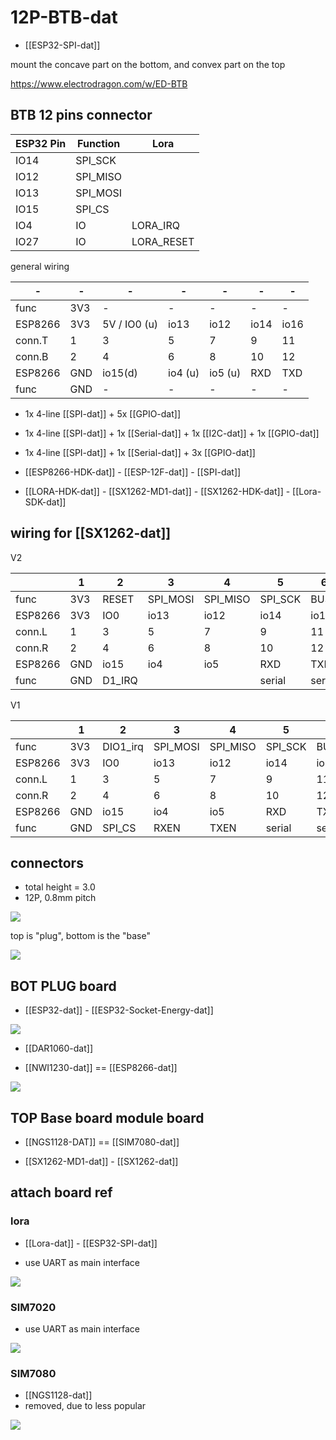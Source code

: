
# 12P-BTB-dat

- [[ESP32-SPI-dat]]



mount the concave part on the bottom, and convex part on the top

https://www.electrodragon.com/w/ED-BTB


## BTB 12 pins connector 

| ESP32 Pin | Function | Lora       |
| --------- | -------- | ---------- |
| IO14      | SPI_SCK  |            |
| IO12      | SPI_MISO |            |
| IO13      | SPI_MOSI |            |
| IO15      | SPI_CS   |            |
| IO4       | IO       | LORA_IRQ   |
| IO27      | IO       | LORA_RESET |

general wiring 


| -       | -   | -            | -       | -       | -    | -    |
| ------- | --- | ------------ | ------- | ------- | ---- | ---- |
| func    | 3V3 | -            | -       | -       | -    | -    |
| ESP8266 | 3V3 | 5V / IO0 (u) | io13    | io12    | io14 | io16 |
| conn.T  | 1   | 3            | 5       | 7       | 9    | 11   |
| conn.B  | 2   | 4            | 6       | 8       | 10   | 12   |
| ESP8266 | GND | io15(d)      | io4 (u) | io5 (u) | RXD  | TXD  |
| func    | GND | -            | -       | -       | -    | -    |



- 1x 4-line [[SPI-dat]] + 5x [[GPIO-dat]]
- 1x 4-line [[SPI-dat]] + 1x [[Serial-dat]] + 1x [[I2C-dat]] + 1x [[GPIO-dat]]
- 1x 4-line [[SPI-dat]] + 1x [[Serial-dat]] + 3x [[GPIO-dat]]

- [[ESP8266-HDK-dat]] - [[ESP-12F-dat]] - [[SPI-dat]]

- [[LORA-HDK-dat]] - [[SX1262-MD1-dat]] - [[SX1262-HDK-dat]] - [[Lora-SDK-dat]]

## wiring for [[SX1262-dat]] 

V2 

|         | 1   | 2      | 3        | 4        | 5       | 6      |
| ------- | --- | ------ | -------- | -------- | ------- | ------ |
| func    | 3V3 | RESET  | SPI_MOSI | SPI_MISO | SPI_SCK | BUSY   |
| ESP8266 | 3V3 | IO0    | io13     | io12     | io14    | io16   |
| conn.L  | 1   | 3      | 5        | 7        | 9       | 11     |
| conn.R  | 2   | 4      | 6        | 8        | 10      | 12     |
| ESP8266 | GND | io15   | io4      | io5      | RXD     | TXD    |
| func    | GND | D1_IRQ |          |          | serial  | serial |


V1 


|         | 1   | 2        | 3        | 4        | 5       | 6      |
| ------- | --- | -------- | -------- | -------- | ------- | ------ |
| func    | 3V3 | DIO1_irq | SPI_MOSI | SPI_MISO | SPI_SCK | BUSY   |
| ESP8266 | 3V3 | IO0      | io13     | io12     | io14    | io16   |
| conn.L  | 1   | 3        | 5        | 7        | 9       | 11     |
| conn.R  | 2   | 4        | 6        | 8        | 10      | 12     |
| ESP8266 | GND | io15     | io4      | io5      | RXD     | TXD    |
| func    | GND | SPI_CS   | RXEN     | TXEN     | serial  | serial |



## connectors 

- total height = 3.0
- 12P, 0.8mm pitch 


![](2024-10-02-20-05-38.png)


top is "plug", bottom is the "base"

![](2024-10-02-20-05-52.png)




## BOT PLUG board 

- [[ESP32-dat]] - [[ESP32-Socket-Energy-dat]]

![](40-27-15-02-08-2023.png)



- [[DAR1060-dat]]

- [[NWI1230-dat]] == [[ESP8266-dat]]

![](2025-07-16-15-24-50.png)


## TOP Base board module board


- [[NGS1128-DAT]] == [[SIM7080-dat]]

- [[SX1262-MD1-dat]] - [[SX1262-dat]]




## attach board ref 

### lora


- [[Lora-dat]] - [[ESP32-SPI-dat]]


- use UART as main interface 

![](47-32-15-02-08-2023.png)




### SIM7020 

- use UART as main interface 

![](54-48-15-02-08-2023.png)


### SIM7080

- [[NGS1128-dat]]
- removed, due to less popular 

![](2024-04-11-16-24-27.png)